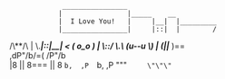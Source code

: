                  ________________
                |                |_____    __
                |  I Love You!   |     |__|  |_________
                |________________|     |::|  |        /
   /\\**/\\       |                \\.____|::|__|      <
  ( o_o  )_     |                      \\::/  \\._______\\
   (u--u   \\_)  |
    (||___   )==\
  ,dP\"/b/=( /P\"/b\
  |8 || 8\=== || 8
  `b,  ,P  `b,  ,P
    \"\"\"`     \"\"\"`
